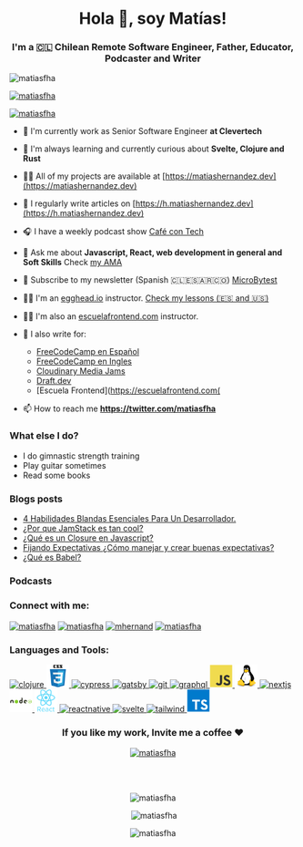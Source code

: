 <h1 align="center">Hola 👋, soy Matías!</h1>
<h3 align="center">I'm a 🇨🇱 Chilean Remote Software Engineer, Father, Educator, Podcaster and Writer</h3>

<p align="left"> <img src="https://komarev.com/ghpvc/?username=matiasfha&label=Profile%20views&color=0e75b6&style=flat" alt="matiasfha" /> </p>

<p align="left"> <a href="https://github.com/ryo-ma/github-profile-trophy"><img src="https://github-profile-trophy.vercel.app/?username=matiasfha" alt="matiasfha" /></a> </p>

<p align="left"> <a href="https://twitter.com/matiasfha" target="blank"><img src="https://img.shields.io/twitter/follow/matiasfha?logo=twitter&style=for-the-badge" alt="matiasfha" /></a> </p>

- 🔭 I'm currently work as Senior Software Engineer **at Clevertech**

- 🌱 I'm always learning and currently curious about **Svelte, Clojure and Rust**

- 👨‍💻 All of my projects are available at [https://matiashernandez.dev](https://matiashernandez.dev)

- 📝 I regularly write articles on [https://h.matiashernandez.dev](https://h.matiashernandez.dev)

- 🎧 I have a weekly podcast show [Café con Tech](https://cafecon.tech)

- 💬 Ask me about **Javascript, React, web development in general and Soft Skills** Check [my AMA](https://github.com/matiasfha/ama)

- 📩 Subscribe to my newsletter (Spanish 🇨🇱🇪🇸🇦🇷🇨🇴) [MicroBytest](https://microbytes.com.matiashernandez.dev) 

- 👨‍🏫 I'm an [egghead.io](https://egghead.io) instructor. [Check my lessons (🇪🇸 and 🇺🇸)](https://egghead.io/q/resources-by-matias-hernandez)
- 👨‍🏫 I'm also an [escuelafrontend.com](https://escuelafrontend.com) instructor.

- 📄 I also write for:
  -  [FreeCodeCamp en Español](http://freecodecamp.org/espanol/news/author/matias-hernandez/)
  -  [FreeCodeCamp en Ingles](http://freecodecamp.org/news/author/matias-hernandez/)
  -  [Cloudinary Media Jams](https://mediajams.dev/author/matias-hernandez)
  -  [Draft.dev](https://draft.dev)
  -  [Escuela Frontend](https://escuelafrontend.com(

- 📫 How to reach me **https://twitter.com/matiasfha**


### What else I do?
* I do gimnastic strength training
* Play guitar sometimes
* Read some books



### Blogs posts
<!-- BLOG-POST-LIST:START -->
- [4 Habilidades Blandas Esenciales Para Un Desarrollador.](https://h.matiashernandez.dev/4-habilidades-blandas-esenciales-para-un-desarrollador)
- [¿Por que JamStack es tan cool?](https://h.matiashernandez.dev/por-que-jamstack-es-tan-cool)
- [¿Qué es un Closure en Javascript?](https://h.matiashernandez.dev/que-es-un-closure-en-javascript)
- [Fijando Expectativas ¿Cómo manejar y crear buenas expectativas?](https://h.matiashernandez.dev/fijando-expectativas-como-manejar-y-crear-buenas-expectativas)
- [¿Qué es Babel?](https://h.matiashernandez.dev/que-es-babel)
<!-- BLOG-POST-LIST:END -->

### Podcasts 
<!-- PODCAST-EPISODES-LIST:START -->
<!-- PODCAST-EPISODES-LIST:END -->


<h3 align="left">Connect with me:</h3>
<p align="left">
<a href="https://dev.to/matiasfha" target="blank"><img align="center" src="https://cdn.jsdelivr.net/npm/simple-icons@3.0.1/icons/dev-dot-to.svg" alt="matiasfha" height="30" width="40" /></a>
<a href="https://twitter.com/matiasfha" target="blank"><img align="center" src="https://cdn.jsdelivr.net/npm/simple-icons@3.0.1/icons/twitter.svg" alt="matiasfha" height="30" width="40" /></a>
<a href="https://linkedin.com/in/mhernand" target="blank"><img align="center" src="https://cdn.jsdelivr.net/npm/simple-icons@3.0.1/icons/linkedin.svg" alt="mhernand" height="30" width="40" /></a>
<a href="https://codesandbox.com/matiasfha" target="blank"><img align="center" src="https://cdn.jsdelivr.net/npm/simple-icons@3.0.1/icons/codesandbox.svg" alt="matiasfha" height="30" width="40" /></a>
</p>

<h3 align="left">Languages and Tools:</h3>
<p align="left"> <a href="https://clojure.org/" target="_blank"> <img src="https://upload.wikimedia.org/wikipedia/commons/5/5d/Clojure_logo.svg" alt="clojure" width="40" height="40"/> </a> <a href="https://www.w3schools.com/css/" target="_blank"> <img src="https://raw.githubusercontent.com/devicons/devicon/master/icons/css3/css3-original-wordmark.svg" alt="css3" width="40" height="40"/> </a> <a href="https://www.cypress.io" target="_blank"> <img src="https://raw.githubusercontent.com/simple-icons/simple-icons/6e46ec1fc23b60c8fd0d2f2ff46db82e16dbd75f/icons/cypress.svg" alt="cypress" width="40" height="40"/> </a> <a href="https://www.gatsbyjs.com/" target="_blank"> <img src="https://www.vectorlogo.zone/logos/gatsbyjs/gatsbyjs-icon.svg" alt="gatsby" width="40" height="40"/> </a> <a href="https://git-scm.com/" target="_blank"> <img src="https://www.vectorlogo.zone/logos/git-scm/git-scm-icon.svg" alt="git" width="40" height="40"/> </a> <a href="https://graphql.org" target="_blank"> <img src="https://www.vectorlogo.zone/logos/graphql/graphql-icon.svg" alt="graphql" width="40" height="40"/> </a> <a href="https://developer.mozilla.org/en-US/docs/Web/JavaScript" target="_blank"> <img src="https://raw.githubusercontent.com/devicons/devicon/master/icons/javascript/javascript-original.svg" alt="javascript" width="40" height="40"/> </a> <a href="https://www.linux.org/" target="_blank"> <img src="https://raw.githubusercontent.com/devicons/devicon/master/icons/linux/linux-original.svg" alt="linux" width="40" height="40"/> </a> <a href="https://nextjs.org/" target="_blank"> <img src="https://cdn.worldvectorlogo.com/logos/nextjs-3.svg" alt="nextjs" width="40" height="40"/> </a> <a href="https://nodejs.org" target="_blank"> <img src="https://raw.githubusercontent.com/devicons/devicon/master/icons/nodejs/nodejs-original-wordmark.svg" alt="nodejs" width="40" height="40"/> </a> <a href="https://reactjs.org/" target="_blank"> <img src="https://raw.githubusercontent.com/devicons/devicon/master/icons/react/react-original-wordmark.svg" alt="react" width="40" height="40"/> </a> <a href="https://reactnative.dev/" target="_blank"> <img src="https://reactnative.dev/img/header_logo.svg" alt="reactnative" width="40" height="40"/> </a> <a href="https://svelte.dev" target="_blank"> <img src="https://upload.wikimedia.org/wikipedia/commons/1/1b/Svelte_Logo.svg" alt="svelte" width="40" height="40"/> </a> <a href="https://tailwindcss.com/" target="_blank"> <img src="https://www.vectorlogo.zone/logos/tailwindcss/tailwindcss-icon.svg" alt="tailwind" width="40" height="40"/> </a> <a href="https://www.typescriptlang.org/" target="_blank"> <img src="https://raw.githubusercontent.com/devicons/devicon/master/icons/typescript/typescript-original.svg" alt="typescript" width="40" height="40"/> </a> </p>

<center>
<h3 >If you like my work, Invite me a coffee ❤️ </h3>
<p><a href="https://www.buymeacoffee.com/matiasfha"> <img src="https://cdn.buymeacoffee.com/buttons/v2/default-yellow.png" height="50" width="210" alt="matiasfha" /></a></p><br><br>

<p><img src="https://github-readme-stats.vercel.app/api/top-langs?username=matiasfha&show_icons=true&locale=en&layout=compact" alt="matiasfha" /></p>

<p>&nbsp;<img  src="https://github-readme-stats.vercel.app/api?username=matiasfha&show_icons=true&locale=en" alt="matiasfha" /></p>

<p><img src="https://github-readme-streak-stats.herokuapp.com/?user=matiasfha&" alt="matiasfha" /></p>

</center>

